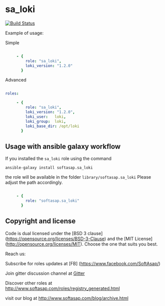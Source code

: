 sa_loki
=======

[![Build Status](https://travis-ci.com/softasap/sa_loki.svg?branch=master)](https://travis-ci.com/softasap/sa_loki)

Example of usage:

Simple

```YAML

     - {
         role: "sa_loki",
         loki_version: "1.2.0"
       }
```

Advanced

```YAML

roles:

     - {
         role: "sa_loki",
         loki_version: "1.2.0",
         loki_user:   loki,
         loki_group:  loki,
         loki_base_dir: /opt/loki
       }
```

Usage with ansible galaxy workflow
----------------------------------

If you installed the `sa_loki` role using the command


`
   ansible-galaxy install softasap.sa_loki
`

the role will be available in the folder `library/softasap.sa_loki`
Please adjust the path accordingly.

```YAML

     - {
         role: "softasap.sa_loki"
       }

```




Copyright and license
---------------------

Code is dual licensed under the [BSD 3 clause] (https://opensource.org/licenses/BSD-3-Clause) and the [MIT License] (http://opensource.org/licenses/MIT). Choose the one that suits you best.

Reach us:

Subscribe for roles updates at [FB] (https://www.facebook.com/SoftAsap/)

Join gitter discussion channel at [Gitter](https://gitter.im/softasap)

Discover other roles at  http://www.softasap.com/roles/registry_generated.html

visit our blog at http://www.softasap.com/blog/archive.html
